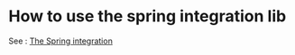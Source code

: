 # How to use the spring integration lib

See : [The Spring integration](../src/integration/spring/README.md)
